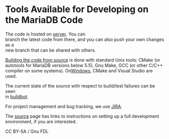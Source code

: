 # Tools Available for Developing on the MariaDB Code

The code is hosted on [server](https://github.com/MariaDB/server). You can\
branch the latest code from there, and you can also push your own changes as a\
new branch that can be shared with others.

[Building the code from source](../../../server-management/install-and-upgrade-mariadb/compiling-mariadb-from-source/) is done with standard Unix tools: CMake (or autotools for MariaDB versions below 5.5), Gnu Make, GCC (or other C/C++ compiler on some systems). On[Windows](../../../server-management/install-and-upgrade-mariadb/compiling-mariadb-from-source/building_mariadb_on_windows.md), CMake and Visual Studio are used.

The current state of the source with respect to build/test failures can be seen\
in [buildbot](../../development-articles/general-info/tools/buildbot/).

For project management and bug tracking, we use [JIRA](../../development-articles/general-info/tools/jira.md).

The [source](../../../server-management/install-and-upgrade-mariadb/compiling-mariadb-from-source/) page has links to instructions on setting up a full development environment, if you are interested.

CC BY-SA / Gnu FDL

